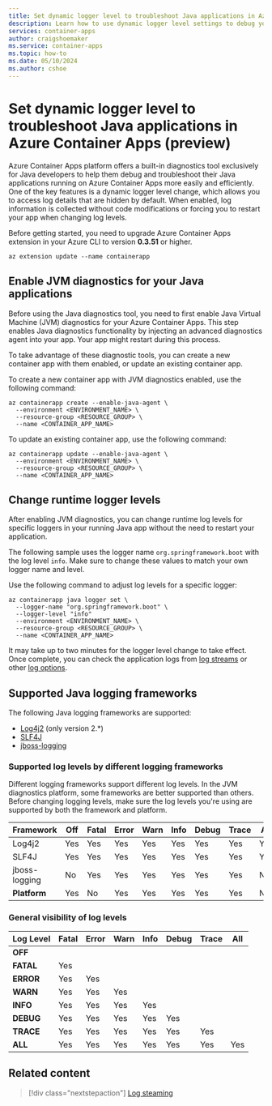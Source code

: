 ```yaml
---
title: Set dynamic logger level to troubleshoot Java applications in Azure Container Apps (preview)
description: Learn how to use dynamic logger level settings to debug your Java applications running on Azure Container Apps.
services: container-apps
author: craigshoemaker
ms.service: container-apps
ms.topic: how-to
ms.date: 05/10/2024
ms.author: cshoe
---
```


# Set dynamic logger level to troubleshoot Java applications in Azure Container Apps (preview)

Azure Container Apps platform offers a built-in diagnostics tool exclusively for Java developers to help them debug and troubleshoot their Java applications running on Azure Container Apps more easily and efficiently. One of the key features is a dynamic logger level change, which allows you to access log details that are hidden by default. When enabled, log information is collected without code modifications or forcing you to restart your app when changing log levels.

Before getting started, you need to upgrade Azure Container Apps extension in your Azure CLI to version **0.3.51** or higher.
```azurecli
az extension update --name containerapp
```

## Enable JVM diagnostics for your Java applications

Before using the Java diagnostics tool, you need to first enable Java Virtual Machine (JVM) diagnostics for your Azure Container Apps. This step enables Java diagnostics functionality by injecting an advanced diagnostics agent into your app. Your app might restart during this process.

To take advantage of these diagnostic tools, you can create a new container app with them enabled, or update an existing container app.

To create a new container app with JVM diagnostics enabled, use the following command:

```azurecli
az containerapp create --enable-java-agent \
  --environment <ENVIRONMENT_NAME> \
  --resource-group <RESOURCE_GROUP> \
  --name <CONTAINER_APP_NAME>
```

To update an existing container app, use the following command:

```azurecli
az containerapp update --enable-java-agent \
  --environment <ENVIRONMENT_NAME> \
  --resource-group <RESOURCE_GROUP> \
  --name <CONTAINER_APP_NAME>
```

## Change runtime logger levels

After enabling JVM diagnostics, you can change runtime log levels for specific loggers in your running Java app without the need to restart your application.

The following sample uses the logger name `org.springframework.boot` with the log level `info`. Make sure to change these values to match your own logger name and level.
 
Use the following command to adjust log levels for a specific logger:
 
```azurecli
az containerapp java logger set \
  --logger-name "org.springframework.boot" \
  --logger-level "info"
  --environment <ENVIRONMENT_NAME> \
  --resource-group <RESOURCE_GROUP> \
  --name <CONTAINER_APP_NAME>
```

It may take up to two minutes for the logger level change to take effect. Once complete, you can check the application logs from [log streams](log-streaming.md) or other [log options](log-options.md).

## Supported Java logging frameworks

The following Java logging frameworks are supported:

- [Log4j2](https://logging.apache.org/log4j/2.x/) (only version 2.*)
- [SLF4J](https://slf4j.org/)
- [jboss-logging](https://github.com/jboss-logging/jboss-logging)

### Supported log levels by different logging frameworks

Different logging frameworks support different log levels. In the JVM diagnostics platform, some frameworks are better supported than others. Before changing logging levels, make sure the log levels you're using are supported by both the framework and platform.

| Framework     | Off   | Fatal | Error | Warn | Info | Debug | Trace | All |
|---------------|-------|-------|-------|------|------|-------|-------|-----|
| Log4j2        | Yes   | Yes   | Yes   | Yes  | Yes  | Yes   | Yes   | Yes |
| SLF4J         | Yes   | Yes   | Yes   | Yes  | Yes  | Yes   | Yes   | Yes |
| jboss-logging | No    | Yes   | Yes   | Yes  | Yes  | Yes   | Yes   | No  |
| **Platform**  | Yes   | No    | Yes   | Yes  | Yes  | Yes   | Yes   | No  |

### General visibility of log levels

| Log Level | Fatal | Error | Warn | Info | Debug | Trace | All |
|-----------|-------|-------|------|------|-------|-------|-----|
| **OFF**   |       |       |      |      |       |       |     |
| **FATAL** | Yes   |       |      |      |       |       |     |
| **ERROR** | Yes   | Yes   |      |      |       |       |     |
| **WARN**  | Yes   | Yes   | Yes  |      |       |       |     |
| **INFO**  | Yes   | Yes   | Yes  | Yes  |       |       |     |
| **DEBUG** | Yes   | Yes   | Yes  | Yes  | Yes   |       |     |
| **TRACE** | Yes   | Yes   | Yes  | Yes  | Yes   | Yes   |     |
| **ALL**   | Yes   | Yes   | Yes  | Yes  | Yes   | Yes   | Yes |

## Related content

> [!div class="nextstepaction"]
> [Log steaming](./log-streaming.md)
